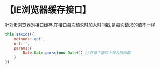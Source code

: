# 【IE浏览器缓存接口】

针对IE浏览器对接口缓存,在接口每次请求时加入时间戳,是每次请求的值不一样

```javascript
this.$axios({
    methods:'get',
    url:'',
    params:{
        Date:Date.parse(new Date()) //在每个接口上加入时间戳
    }
})
```

